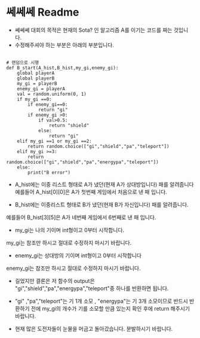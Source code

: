 # 쎄쎄쎄 Readme

* 쎄쎄쎄 대회의 목적은 현재의 Sota? 인 알고리즘 A를 이기는 코드를 짜는 것입니다.
* 수정해주셔야 하는 부분은 아래의 부분입니다.

<pre><code>
# 랜덤으로 시행
def B_start(A_hist,B_hist,my_gi,enemy_gi):
    global playerA
    global playerB
    my_gi = playerB
    enemy_gi = playerA
    val = random.uniform(0, 1)
    if my_gi ==0:
        if enemy_gi==0:
            return "gi"
        if enemy_gi >0:
            if val>0.5:
                return "shield"
            else:
                return "gi"
    elif my_gi ==1 or my_gi ==2:
        return random.choice(["gi","shield","pa","teleport"])
    elif my_gi >=3:
        return random.choice(["gi","shield","pa","energypa","teleport"])
    else:
        print("B error")
</code></pre>

* A_hist에는 이중 리스트 형태로 A가 냈던(현재 A가 상대방입니다) 패를 알려줍니다
예를들어 A_hist[0][0]은 A가 첫번째 게임에서 처음으로 낸 패 입니다.

* B_hist에는 이중리스트 형태로 B가 냈던(현재 B가 자신입니다) 패를 알려줍니다.

예를들어 B_hist[3][5]은 A가 네번째 게임에서 6번째로 낸 패 입니다.

* my_gi는 나의 기이며 int형이고 0부터 시작합니다.

my_gi는 참조만 하시고 절대로 수정하지 마시기 바랍니다.

* enemy_gi는 상대방의 기이며 int형이고 0부터 시작합니다

enemy_gi는 참조만 하시고 절대로 수정하지 마시기 바랍니다.

* 길었지만 결론은 저 함수의 output은 "gi","shield","pa","energypa","teleport"중 하나를 반환하면 됩니다.

* "gi" ,"pa","teleport"는 기 1개 소모 , "energypa"는 기 3개 소모이므로 반드시 반환하기 전에 my_gi의 개수가 
기를 소모할 만큼 있는지 확인 후에 return 해주시기 바랍니다.

* 현재 많은 도전자들이 눈물을 머금고 돌아갔습니다. 분발하시기 바랍니다.
